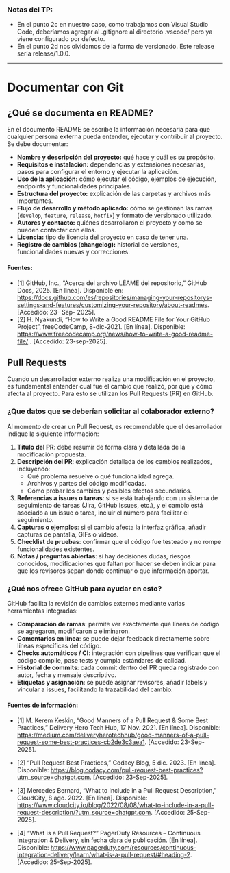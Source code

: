### Notas del TP:
- En el punto 2c en nuestro caso, como trabajamos con Visual Studio Code, deberíamos agregar al .gitignore al directorio .vscode/ pero ya viene configurado por defecto.
- En el punto 2d nos olvidamos de la forma de versionado. Este release seria release/1.0.0.
---
# Documentar con Git

## ¿Qué se documenta en README?
En el documento README se escribe la información necesaria para que cualquier persona externa pueda entender, ejecutar y contribuir al proyecto. Se debe documentar:

- **Nombre y descripción del proyecto:** qué hace y cuál es su propósito.  
- **Requisitos e instalación:** dependencias y extensiones necesarias, pasos para configurar el entorno y ejecutar la aplicación.  
- **Uso de la aplicación:** cómo ejecutar el código, ejemplos de ejecución, endpoints y funcionalidades principales.  
- **Estructura del proyecto:** explicación de las carpetas y archivos más importantes.  
- **Flujo de desarrollo y método aplicado:** cómo se gestionan las ramas (`develop`, `feature`, `release`, `hotfix`) y formato de versionado utilizado.  
- **Autores y contacto:** quiénes desarrollaron el proyecto y como se pueden contactar con ellos.  
- **Licencia:** tipo de licencia del proyecto en caso de tener una.  
- **Registro de cambios (changelog):** historial de versiones, funcionalidades nuevas y correcciones. 

#### Fuentes:
- [1] GitHub, Inc., “Acerca del archivo LÉAME del repositorio,” GitHub Docs, 2025. [En línea]. Disponible en: https://docs.github.com/es/repositories/managing-your-repositorys-settings-and-features/customizing-your-repository/about-readmes.
 [Accedido: 23- Sep- 2025].
- [2] H. Nyakundi, “How to Write a Good README File for Your GitHub Project”, freeCodeCamp, 8-dic-2021. [En línea]. Disponible: https://www.freecodecamp.org/news/how-to-write-a-good-readme-file/
. [Accedido: 23-sep-2025].


## Pull Requests 
Cuando un desarrollador externo realiza una modificación en el proyecto, es fundamental entender cual fue el cambio que realizó, por qué y cómo afecta al proyecto. Para esto se utilizan los Pull Requests (PR) en GitHub.

### ¿Que datos que se deberían solicitar al colaborador externo?
Al momento de crear un Pull Request, es recomendable que el desarrollador indique la siguiente información:
1. **Título del PR**: debe resumir de forma clara y detallada de la modificación propuesta.  
2. **Descripción del PR**: explicación detallada de los cambios realizados, incluyendo:  
   - Qué problema resuelve o qué funcionalidad agrega.  
   - Archivos y partes del código modificadas.  
   - Cómo probar los cambios y posibles efectos secundarios.  
3. **Referencias a issues o tareas**: si se está trabajando con un sistema de seguimiento de tareas (Jira, GitHub Issues, etc.), y el cambio está asociado a un issue o tarea, incluir el número para facilitar el seguimiento.  
4. **Capturas o ejemplos**: si el cambio afecta la interfaz gráfica, añadir capturas de pantalla, GIFs o videos.  
5. **Checklist de pruebas**: confirmar que el código fue testeado y no rompe funcionalidades existentes.  
6. **Notas / preguntas abiertas**: si hay decisiones dudas, riesgos conocidos, modificaciones que faltan por hacer se deben indicar para que los revisores sepan donde continuar o que información aportar.

### ¿Qué nos ofrece GitHub para ayudar en esto?
GitHub facilita la revisión de cambios externos mediante varias herramientas integradas:

- **Comparación de ramas**: permite ver exactamente qué líneas de código se agregaron, modificaron o eliminaron.  
- **Comentarios en línea**: se puede dejar feedback directamente sobre líneas específicas del código.  
- **Checks automáticos / CI**: integración con pipelines que verifican que el código compile, pase tests y cumpla estándares de calidad.  
- **Historial de commits**: cada commit dentro del PR queda registrado con autor, fecha y mensaje descriptivo.  
- **Etiquetas y asignación**: se puede asignar revisores, añadir labels y vincular a issues, facilitando la trazabilidad del cambio.  

#### Fuentes de información:
- [1] M. Kerem Keskin, “Good Manners of a Pull Request & Some Best Practices,” Delivery Hero Tech Hub, 17 Nov. 2021. [En línea]. Disponible: https://medium.com/deliveryherotechhub/good-manners-of-a-pull-request-some-best-practices-cb2de3c3aea1. [Accedido: 23-Sep-2025].

- [2] “Pull Request Best Practices,” Codacy Blog, 5 dic. 2023. [En línea]. Disponible: https://blog.codacy.com/pull-request-best-practices?utm_source=chatgpt.com. [Accedido: 23-Sep-2025].

- [3] Mercedes Bernard, “What to Include in a Pull Request Description,” CloudCity, 8 ago. 2022. [En línea]. Disponible: https://www.cloudcity.io/blog/2022/08/08/what-to-include-in-a-pull-request-description/?utm_source=chatgpt.com. [Accedido: 25-Sep-2025].

- [4] “What is a Pull Request?” PagerDuty Resources – Continuous Integration & Delivery, sin fecha clara de publicación. [En línea]. Disponible: https://www.pagerduty.com/resources/continuous-integration-delivery/learn/what-is-a-pull-request/#heading-2. [Accedido: 25-Sep-2025].
